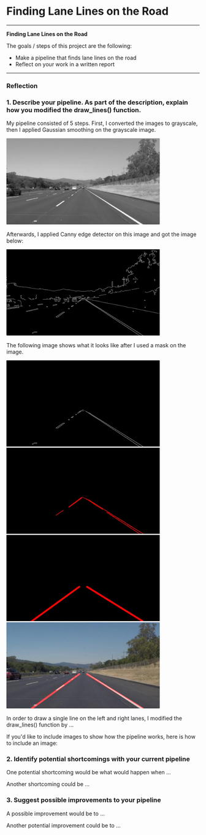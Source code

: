 # **Finding Lane Lines on the Road** 


---

**Finding Lane Lines on the Road**

The goals / steps of this project are the following:
* Make a pipeline that finds lane lines on the road
* Reflect on your work in a written report


[//]: # (Image References)

[image1]: ./examples/grayscale.jpg "Grayscale"

---

### Reflection

### 1. Describe your pipeline. As part of the description, explain how you modified the draw_lines() function.

My pipeline consisted of 5 steps. First, I converted the images to grayscale, then I applied Gaussian smoothing on the grayscale image.

<img src="./examples/grayscale.jpg" alt="Grayscale" width="400">

Afterwards, I applied Canny edge detector on this image and got the image below:

<img src="./examples/canny_edge.jpg" alt="Cannyedge" width="400">

The following image shows what it looks like after I used a mask on the image.

<img src="./examples/marked_edge.jpg" alt="Markededge" width="400">

<img src="./examples/hough.jpg" alt="Markededge" width="400">

<img src="./examples/hough_transform.jpg" alt="Markededge" width="400">

<img src="./examples/final.jpg" alt="final" width="400">

In order to draw a single line on the left and right lanes, I modified the draw_lines() function by ...

If you'd like to include images to show how the pipeline works, here is how to include an image: 




### 2. Identify potential shortcomings with your current pipeline


One potential shortcoming would be what would happen when ... 

Another shortcoming could be ...


### 3. Suggest possible improvements to your pipeline

A possible improvement would be to ...

Another potential improvement could be to ...
